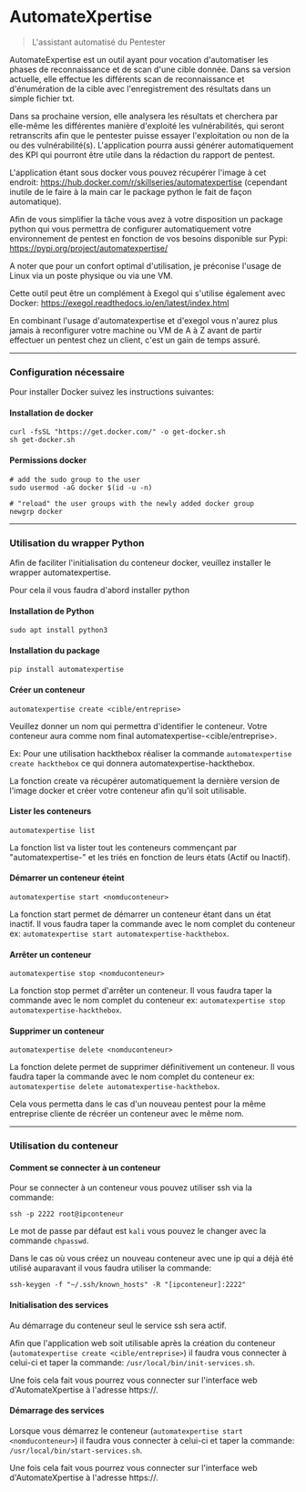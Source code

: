 # AutomateXpertise

> L'assistant automatisé du Pentester

AutomateExpertise est un outil ayant pour vocation d'automatiser les phases de reconnaissance et de scan d'une cible donnée.
Dans sa version actuelle, elle effectue les différents scan de reconnaissance et d'énumération de la cible avec l'enregistrement des résultats dans un simple fichier txt.

Dans sa prochaine version, elle analysera les résultats et cherchera par elle-même les différentes manière d'exploité les vulnérabilités, qui seront retranscrits afin que le pentester puisse essayer l'exploitation ou non de la ou des vulnérabilité(s).
L'application pourra aussi générer automatiquement des KPI qui pourront être utile dans la rédaction du rapport de pentest.

L'application étant sous docker vous pouvez récupérer l'image à cet endroit: https://hub.docker.com/r/skillseries/automatexpertise (cependant inutile de le faire à la main car le package python le fait de façon automatique).

Afin de vous simplifier la tâche vous avez à votre disposition un package python qui vous permettra de configurer automatiquement votre environnement de pentest en fonction de vos besoins disponible sur Pypi: https://pypi.org/project/automatexpertise/

A noter que pour un confort optimal d'utilisation, je préconise l'usage de Linux via un poste physique ou via une VM.

Cette outil peut être un complément à Exegol qui s'utilise également avec Docker: https://exegol.readthedocs.io/en/latest/index.html

En combinant l'usage d'automatexpertise et d'exegol vous n'aurez plus jamais à reconfigurer votre machine ou VM de A à Z avant de partir effectuer un pentest chez un client, c'est un gain de temps assuré.

---

### Configuration nécessaire

Pour installer Docker suivez les instructions suivantes:

#### Installation de docker

```
curl -fsSL "https://get.docker.com/" -o get-docker.sh
sh get-docker.sh
```

#### Permissions docker

```
# add the sudo group to the user
sudo usermod -aG docker $(id -u -n)

# "reload" the user groups with the newly added docker group
newgrp docker
```

---

### Utilisation du wrapper Python

Afin de faciliter l'initialisation du conteneur docker, veuillez installer le wrapper automatexpertise.

Pour cela il vous faudra d'abord installer python

#### Installation de Python

```
sudo apt install python3
```

#### Installation du package

```
pip install automatexpertise
```

#### Créer un conteneur

```
automatexpertise create <cible/entreprise>
```

Veuillez donner un nom qui permettra d'identifier le conteneur. Votre conteneur aura comme nom final automatexpertise-<cible/entreprise>.

Ex: Pour une utilisation hackthebox réaliser la commande `automatexpertise create hackthebox` ce qui donnera automatexpertise-hackthebox.

La fonction create va récupérer automatiquement la dernière version de l'image docker et créer votre conteneur afin qu'il soit utilisable.


#### Lister les conteneurs

```
automatexpertise list
```

La fonction list va lister tout les conteneurs commençant par "automatexpertise-" et les triés en fonction de leurs états (Actif ou Inactif).

#### Démarrer un conteneur éteint

```
automatexpertise start <nomduconteneur>
```

La fonction start permet de démarrer un conteneur étant dans un état inactif. Il vous faudra taper la commande avec le nom complet du conteneur ex: `automatexpertise start automatexpertise-hackthebox`.

#### Arrêter un conteneur

```
automatexpertise stop <nomduconteneur>
```

La fonction stop permet d'arrêter un conteneur. Il vous faudra taper la commande avec le nom complet du conteneur ex: `automatexpertise stop automatexpertise-hackthebox`.

#### Supprimer un conteneur

```
automatexpertise delete <nomduconteneur>
```

La fonction delete permet de supprimer définitivement un conteneur. Il vous faudra taper la commande avec le nom complet du conteneur ex: `automatexpertise delete automatexpertise-hackthebox`.

Cela vous permetta dans le cas d'un nouveau pentest pour la même entreprise cliente de récréer un conteneur avec le même nom.

---

### Utilisation du conteneur

#### Comment se connecter à un conteneur

Pour se connecter à un conteneur vous pouvez utiliser ssh via la commande:

```
ssh -p 2222 root@ipconteneur
```

Le mot de passe par défaut est `kali` vous pouvez le changer avec la commande `chpasswd`.

Dans le cas où vous créez un nouveau conteneur avec une ip qui a déjà été utilisé auparavant il vous faudra utiliser la commande:

```
ssh-keygen -f "~/.ssh/known_hosts" -R "[ipconteneur]:2222"
```

#### Initialisation des services

Au démarrage du conteneur seul le service ssh sera actif.

Afin que l'application web soit utilisable après la création du conteneur (`automatexpertise create <cible/entreprise>`) il faudra vous connecter à celui-ci et taper la commande: `/usr/local/bin/init-services.sh`.

Une fois cela fait vous pourrez vous connecter sur l'interface web d'AutomateXpertise à l'adresse https://<ipconteneur>.

#### Démarrage des services

Lorsque vous démarrez le conteneur (`automatexpertise start <nomduconteneur>`) il faudra vous connecter à celui-ci et taper la commande: `/usr/local/bin/start-services.sh`.

Une fois cela fait vous pourrez vous connecter sur l'interface web d'AutomateXpertise à l'adresse https://<ipconteneur>.
